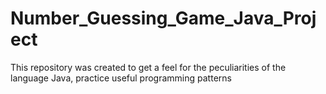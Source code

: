 # Number_Guessing_Game_Java_Project
This repository was created to get a feel for the peculiarities of the language Java, practice useful programming patterns
